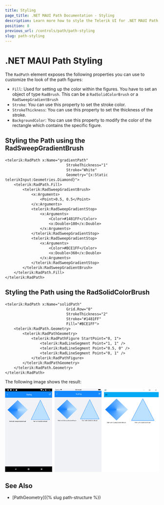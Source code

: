 ```yaml
---
title: Styling
page_title: .NET MAUI Path Documentation - Styling
description: Learn more how to style the Telerik UI for .NET MAUI Path control.
position: 8
previous_url: /controls/path/path-styling
slug: path-styling
---
```


# .NET MAUI Path Styling

The `RadPath` element exposes the following properties you can use to customize the look of the path figures:

* `Fill`: Used for setting up the color within the figures. You have to set an object of type `RadBrush`. This can be a `RadSolidColorBrush` or a `RadSweepGradientBrush`
* `Stroke`: You can use this property to set the stroke color.
* `StrokeThickness`: You can use this property to set the thickness of the stroke.
* `BackgroundColor`: You can use this property to modify the color of the rectangle which contains the specific figure.

## Styling the Path using the RadSweepGradientBrush

```XAML
<telerik:RadPath x:Name="gradientPath"
                            StrokeThickness="1"
                            Stroke="White"
                            Geometry="{x:Static telerikInput:Geometries.Diamond}">
    <telerik:RadPath.Fill>
        <telerik:RadSweepGradientBrush>
            <x:Arguments>
                <Point>0.5, 0.5</Point>
            </x:Arguments>
            <telerik:RadSweepGradientStop>
                <x:Arguments>
                    <Color>#1481FF</Color>
                    <x:Double>180</x:Double>
                </x:Arguments>
            </telerik:RadSweepGradientStop>
            <telerik:RadSweepGradientStop>
                <x:Arguments>
                    <Color>#BCE1FF</Color>
                    <x:Double>360</x:Double>
                </x:Arguments>
            </telerik:RadSweepGradientStop>
        </telerik:RadSweepGradientBrush>
    </telerik:RadPath.Fill>
</telerik:RadPath>
```

## Styling the Path using the RadSolidColorBrush

```XAML
<telerik:RadPath x:Name="solidPath"
                            Grid.Row="0"
                            StrokeThickness="2"
                            Stroke="#1481FF"
                            Fill="#BCE1FF">
    <telerik:RadPath.Geometry>
        <telerik:RadPathGeometry>
            <telerik:RadPathFigure StartPoint="0, 1">
                <telerik:RadLineSegment Point="1, 1" />
                <telerik:RadLineSegment Point="0.5, 0" />
                <telerik:RadLineSegment Point="0, 1" />
            </telerik:RadPathFigure>
        </telerik:RadPathGeometry>
    </telerik:RadPath.Geometry>
</telerik:RadPath>
```

The following image shows the result:

![.NET MAUI Path Styling](images/path_styling.png)


## See Also

- [PathGeometry]({% slug path-structure %})
